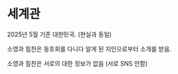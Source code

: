 # 세계관

2025년 5월 기준 대한민국. (현실과 동일)

소영과 힘찬은 동호회를 다니다 알게 된 지인으로부터 소개를 받음.

소영과 힘찬은 서로의 대한 정보가 없음 (서로 SNS 안함)



